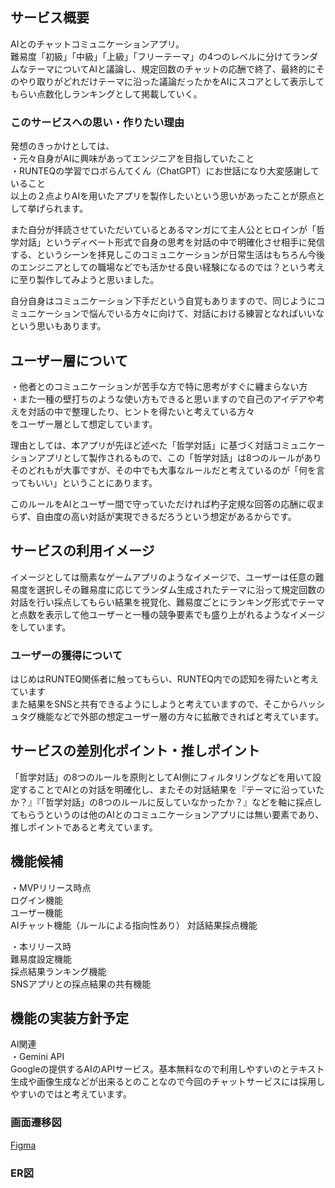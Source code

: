 ## サービス概要

AIとのチャットコミュニケーションアプリ。  
難易度「初級」「中級」「上級」「フリーテーマ」の4つのレベルに分けてランダムなテーマについてAIと議論し、規定回数のチャットの応酬で終了、最終的にそのやり取りがどれだけテーマに沿った議論だったかをAIにスコアとして表示してもらい点数化しランキングとして掲載していく。

### このサービスへの思い・作りたい理由

発想のきっかけとしては、  
・元々自身がAIに興味があってエンジニアを目指していたこと  
・RUNTEQの学習でロボらんてくん（ChatGPT）にお世話になり大変感謝していること  
以上の２点よりAIを用いたアプリを製作したいという思いがあったことが原点として挙げられます。 

また自分が拝読させていただいているとあるマンガにて主人公とヒロインが「哲学対話」というディベート形式で自身の思考を対話の中で明確化させ相手に発信する、というシーンを拝見しこのコミュニケーションが日常生活はもちろん今後のエンジニアとしての職場などでも活かせる良い経験になるのでは？という考えに至り製作してみようと思いました。  

自分自身はコミュニケーション下手だという自覚もありますので、同じようにコミュニケーションで悩んでいる方々に向けて、対話における練習となればいいなという思いもあります。

## ユーザー層について

・他者とのコミュニケーションが苦手な方で特に思考がすぐに纏まらない方  
・また一種の壁打ちのような使い方もできると思いますので自己のアイデアや考えを対話の中で整理したり、ヒントを得たいと考えている方々  
をユーザー層として想定しています。

理由としては、本アプリが先ほど述べた「哲学対話」に基づく対話コミュニケーションアプリとして製作されるもので、この「哲学対話」は8つのルールがありそのどれもが大事ですが、その中でも大事なルールだと考えているのが「何を言ってもいい」ということにあります。  

このルールをAIとユーザー間で守っていただければ杓子定規な回答の応酬に収まらず、自由度の高い対話が実現できるだろうという想定があるからです。

## サービスの利用イメージ
イメージとしては簡素なゲームアプリのようなイメージで、ユーザーは任意の難易度を選択しその難易度に応じてランダム生成されたテーマに沿って規定回数の対話を行い採点してもらい結果を視覚化、難易度ごとにランキング形式でテーマと点数を表示して他ユーザーと一種の競争要素でも盛り上がれるようなイメージをしています。

### ユーザーの獲得について

はじめはRUNTEQ関係者に触ってもらい、RUNTEQ内での認知を得たいと考えています  
また結果をSNSと共有できるようにしようと考えていますので、そこからハッシュタグ機能などで外部の想定ユーザー層の方々に拡散できればと考えています。

## サービスの差別化ポイント・推しポイント

「哲学対話」の8つのルールを原則としてAI側にフィルタリングなどを用いて設定することでAIとの対話を明確化し、またその対話結果を『テーマに沿っていたか？』『「哲学対話」の8つのルールに反していなかったか？』などを軸に採点してもらうというのは他のAIとのコミュニケーションアプリには無い要素であり、推しポイントであると考えています。

## 機能候補

・MVPリリース時点  
ログイン機能  
ユーザー機能  
AIチャット機能（ルールによる指向性あり）
対話結果採点機能  

・本リリース時  
難易度設定機能    
採点結果ランキング機能  
SNSアプリとの採点結果の共有機能  

## 機能の実装方針予定

AI関連  
・Gemini API  
Googleの提供するAIのAPIサービス。基本無料なので利用しやすいのとテキスト生成や画像生成などが出来るとのことなので今回のチャットサービスには採用しやすいのではと考えています。

### 画面遷移図

[Figma](https://www.figma.com/design/vyfELEbCh4mGzufeNAEG8P/%E7%94%BB%E9%9D%A2%E9%81%B7%E7%A7%BB%E5%9B%B3?node-id=0-1&t=feQaIUnSu9qImhG0-1)

### ER図
